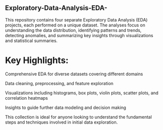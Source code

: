 ## Exploratory-Data-Analysis-EDA-
This repository contains four separate Exploratory Data Analysis (EDA) projects, each performed on a unique dataset. The analyses focus on understanding the data distribution, identifying patterns and trends, detecting anomalies, and summarizing key insights through visualizations and statistical summaries.

# Key Highlights:
Comprehensive EDA for diverse datasets covering different domains

Data cleaning, preprocessing, and feature exploration

Visualizations including histograms, box plots, violin plots, scatter plots, and correlation heatmaps

Insights to guide further data modeling and decision making

This collection is ideal for anyone looking to understand the fundamental steps and techniques involved in initial data exploration.

